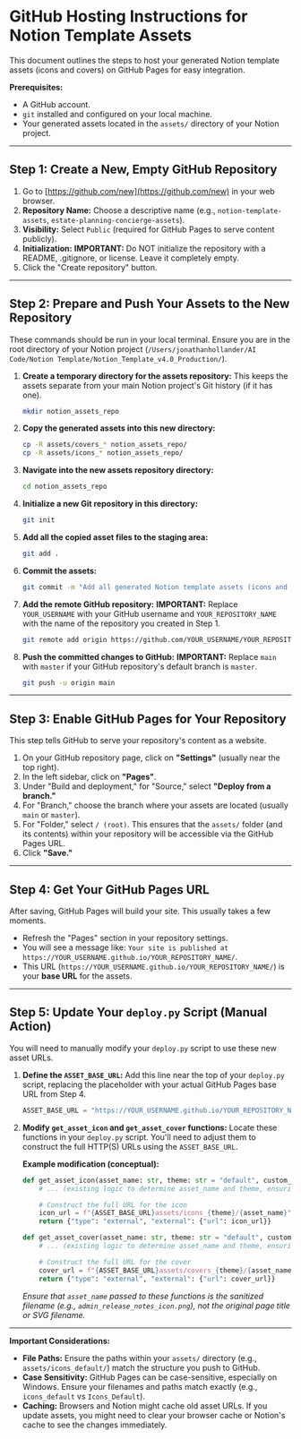 # GitHub Hosting Instructions for Notion Template Assets

This document outlines the steps to host your generated Notion template assets (icons and covers) on GitHub Pages for easy integration.

**Prerequisites:**

*   A GitHub account.
*   `git` installed and configured on your local machine.
*   Your generated assets located in the `assets/` directory of your Notion project.

---

## Step 1: Create a New, Empty GitHub Repository

1.  Go to [https://github.com/new](https://github.com/new) in your web browser.
2.  **Repository Name:** Choose a descriptive name (e.g., `notion-template-assets`, `estate-planning-concierge-assets`).
3.  **Visibility:** Select `Public` (required for GitHub Pages to serve content publicly).
4.  **Initialization:** **IMPORTANT:** Do NOT initialize the repository with a README, .gitignore, or license. Leave it completely empty.
5.  Click the "Create repository" button.

---

## Step 2: Prepare and Push Your Assets to the New Repository

These commands should be run in your local terminal. Ensure you are in the root directory of your Notion project (`/Users/jonathanhollander/AI Code/Notion Template/Notion_Template_v4.0_Production/`).

1.  **Create a temporary directory for the assets repository:**
    This keeps the assets separate from your main Notion project's Git history (if it has one).

    ```bash
    mkdir notion_assets_repo
    ```

2.  **Copy the generated assets into this new directory:**

    ```bash
    cp -R assets/covers_* notion_assets_repo/
    cp -R assets/icons_* notion_assets_repo/
    ```

3.  **Navigate into the new assets repository directory:**

    ```bash
    cd notion_assets_repo
    ```

4.  **Initialize a new Git repository in this directory:**

    ```bash
    git init
    ```

5.  **Add all the copied asset files to the staging area:**

    ```bash
    git add .
    ```

6.  **Commit the assets:**

    ```bash
    git commit -m "Add all generated Notion template assets (icons and covers for all themes)"
    ```

7.  **Add the remote GitHub repository:**
    **IMPORTANT:** Replace `YOUR_USERNAME` with your GitHub username and `YOUR_REPOSITORY_NAME` with the name of the repository you created in Step 1.

    ```bash
    git remote add origin https://github.com/YOUR_USERNAME/YOUR_REPOSITORY_NAME.git
    ```

8.  **Push the committed changes to GitHub:**
    **IMPORTANT:** Replace `main` with `master` if your GitHub repository's default branch is `master`.

    ```bash
    git push -u origin main
    ```

---

## Step 3: Enable GitHub Pages for Your Repository

This step tells GitHub to serve your repository's content as a website.

1.  On your GitHub repository page, click on **"Settings"** (usually near the top right).
2.  In the left sidebar, click on **"Pages"**.
3.  Under "Build and deployment," for "Source," select **"Deploy from a branch."**
4.  For "Branch," choose the branch where your assets are located (usually `main` or `master`).
5.  For "Folder," select `/ (root)`. This ensures that the `assets/` folder (and its contents) within your repository will be accessible via the GitHub Pages URL.
6.  Click **"Save."**

---

## Step 4: Get Your GitHub Pages URL

After saving, GitHub Pages will build your site. This usually takes a few moments.

*   Refresh the "Pages" section in your repository settings.
*   You will see a message like: `Your site is published at https://YOUR_USERNAME.github.io/YOUR_REPOSITORY_NAME/`.
*   This URL (`https://YOUR_USERNAME.github.io/YOUR_REPOSITORY_NAME/`) is your **base URL** for the assets.

---

## Step 5: Update Your `deploy.py` Script (Manual Action)

You will need to manually modify your `deploy.py` script to use these new asset URLs.

1.  **Define the `ASSET_BASE_URL`:**
    Add this line near the top of your `deploy.py` script, replacing the placeholder with your actual GitHub Pages base URL from Step 4.

    ```python
    ASSET_BASE_URL = "https://YOUR_USERNAME.github.io/YOUR_REPOSITORY_NAME/"
    ```

2.  **Modify `get_asset_icon` and `get_asset_cover` functions:**
    Locate these functions in your `deploy.py` script. You'll need to adjust them to construct the full HTTP(S) URLs using the `ASSET_BASE_URL`.

    **Example modification (conceptual):**

    ```python
    def get_asset_icon(asset_name: str, theme: str = "default", custom_themes_db_id: str = None) -> Optional[Dict]:
        # ... (existing logic to determine asset_name and theme, ensuring asset_name is like "page_title_icon.png") ...

        # Construct the full URL for the icon
        icon_url = f"{ASSET_BASE_URL}assets/icons_{theme}/{asset_name}"
        return {"type": "external", "external": {"url": icon_url}}

    def get_asset_cover(asset_name: str, theme: str = "default", custom_themes_db_id: str = None) -> Optional[Dict]:
        # ... (existing logic to determine asset_name and theme, ensuring asset_name is like "page_title_cover.png") ...

        # Construct the full URL for the cover
        cover_url = f"{ASSET_BASE_URL}assets/covers_{theme}/{asset_name}"
        return {"type": "external", "external": {"url": cover_url}}
    ```

    *Ensure that `asset_name` passed to these functions is the sanitized filename (e.g., `admin_release_notes_icon.png`), not the original page title or SVG filename.*

---

**Important Considerations:**

*   **File Paths:** Ensure the paths within your `assets/` directory (e.g., `assets/icons_default/`) match the structure you push to GitHub.
*   **Case Sensitivity:** GitHub Pages can be case-sensitive, especially on Windows. Ensure your filenames and paths match exactly (e.g., `icons_default` vs `Icons_Default`).
*   **Caching:** Browsers and Notion might cache old asset URLs. If you update assets, you might need to clear your browser cache or Notion's cache to see the changes immediately.
